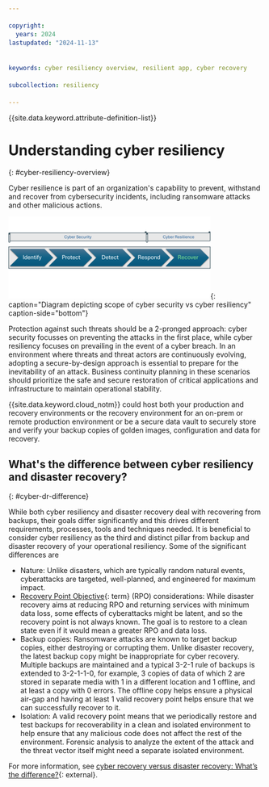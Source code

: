 ```yaml
---

copyright:
  years: 2024
lastupdated: "2024-11-13"


keywords: cyber resiliency overview, resilient app, cyber recovery

subcollection: resiliency

---
```


{{site.data.keyword.attribute-definition-list}}

# Understanding cyber resiliency
{: #cyber-resiliency-overview}

Cyber resilience is part of an organization's capability to prevent, withstand and recover from cybersecurity incidents, including ransomware attacks and other malicious actions. 

![Diagram depicting scope of cyber security vs cyber resiliency](images/cyber-resiliency-vs-security.png "Diagram depicting scope of cyber security vs cyber resiliency"){: caption="Diagram depicting scope of cyber security vs cyber resiliency" caption-side="bottom"}


Protection against such threats should be a 2-pronged approach: cyber security focusses on preventing the attacks in the first place, while cyber resiliency focuses on prevailing in the event of a cyber breach. In an environment where threats and threat actors are continuously evolving, adopting a secure-by-design approach is essential to prepare for the inevitability of an attack. Business continuity planning in these scenarios should prioritize the safe and secure restoration of critical applications and infrastructure to maintain operational stability. 

{{site.data.keyword.cloud_notm}} could host both your production and recovery environments or the recovery environment for an on-prem or remote production environment or be a secure data vault to securely store and verify your backup copies of golden images, configuration and data for recovery. 

## What's the difference between cyber resiliency and disaster recovery?
{: #cyber-dr-difference}

While both cyber resiliency and disaster recovery deal with recovering from backups, their goals differ significantly and this drives different requirements, processes, tools and techniques needed. It is beneficial to consider cyber resiliency as the third and distinct pillar from backup and disaster recovery of your operational resiliency. Some of the significant differences are

* Nature: Unlike disasters, which are typically random natural events, cyberattacks are targeted, well-planned, and engineered for maximum impact.
* [Recovery Point Objective](#x3429911){: term} (RPO) considerations: While disaster recovery aims at reducing RPO and returning services with minimum data loss, some effects of cyberattacks might be latent, and so the recovery point is not always known. The goal is to restore to a clean state even if it would mean a greater RPO and data loss.
* Backup copies: Ransomware attacks are known to target backup copies, either destroying or corrupting them. Unlike disaster recovery, the latest backup copy might be inappropriate for cyber recovery. Multiple backups are maintained and a typical 3-2-1 rule of backups is extended to 3-2-1-1-0, for example, 3 copies of data of which 2 are stored in separate media with 1 in a different location and 1 offline, and at least a copy with 0 errors. The offline copy helps ensure a physical air-gap and having at least 1 valid recovery point helps ensure that we can successfully recover to it.
* Isolation: A valid recovery point means that we periodically restore and test backups for recoverability in a clean and isolated environment to help ensure that any malicious code does not affect the rest of the environment. Forensic analysis to analyze the extent of the attack and the threat vector itself might need a separate isolated environment.

For more information, see [cyber recovery versus disaster recovery: What’s the difference?](https://www.ibm.com/think/topics/cyber-recovery-vs-disaster-recovery){: external}.
